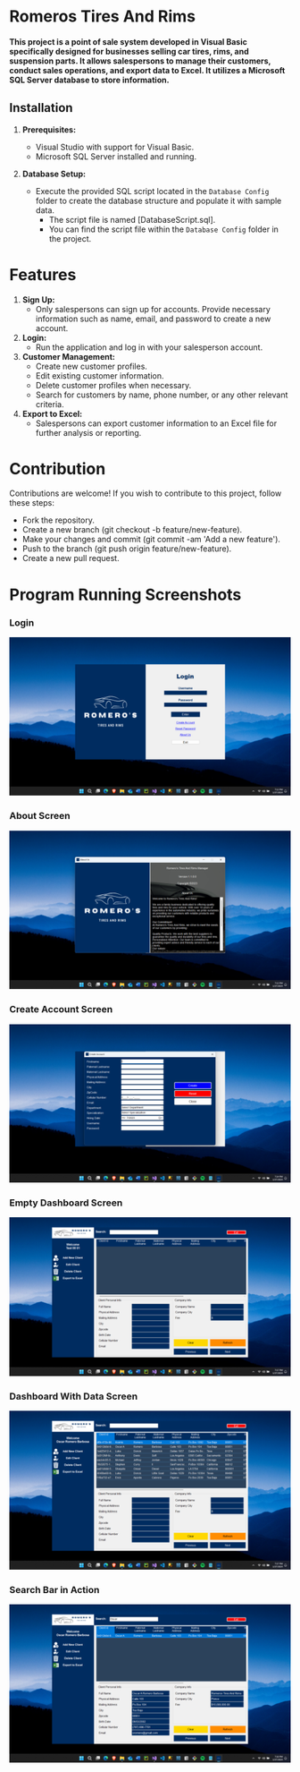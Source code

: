 # Romeros Tires And Rims
#### This project is a point of sale system developed in Visual Basic specifically designed for businesses selling car tires, rims, and suspension parts. It allows salespersons to manage their customers, conduct sales operations, and export data to Excel. It utilizes a Microsoft SQL Server database to store information.
## Installation

1. **Prerequisites:**
   - Visual Studio with support for Visual Basic.
   - Microsoft SQL Server installed and running.

2. **Database Setup:**
   - Execute the provided SQL script located in the `Database Config` folder to create the database structure and populate it with sample data.
     - The script file is named [DatabaseScript.sql].
     - You can find the script file within the `Database Config` folder in the project.

# Features
1. **Sign Up:**
   - Only salespersons can sign up for accounts. Provide necessary information such as name, email, and password to create a new account.
2. **Login:**
   - Run the application and log in with your salesperson account.
3. **Customer Management:**
   - Create new customer profiles.
   - Edit existing customer information.
   - Delete customer profiles when necessary.
   - Search for customers by name, phone number, or any other relevant criteria.
4. **Export to Excel:**
   - Salespersons can export customer information to an Excel file for further analysis or reporting.

# Contribution
Contributions are welcome! If you wish to contribute to this project, follow these steps:
- Fork the repository.
- Create a new branch (git checkout -b feature/new-feature).
- Make your changes and commit (git commit -am 'Add a new feature').
- Push to the branch (git push origin feature/new-feature).
- Create a new pull request.
# Program Running Screenshots
### Login
![Login](ProgramScreenshots/Login.png)
### About Screen
![About](ProgramScreenshots/About.png)
### Create Account Screen
![CreateAccount](ProgramScreenshots/Create-Account.png)
### Empty Dashboard Screen
![CreateAccount](ProgramScreenshots/EmptyDashboard.png)
### Dashboard With Data Screen
![CreateAccount](ProgramScreenshots/DashboardWithClients.png)
### Search Bar in Action
![CreateAccount](ProgramScreenshots/SearchBarInAction.png)
